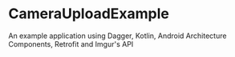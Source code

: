 # CameraUploadExample
An example application using Dagger, Kotlin, Android Architecture Components, Retrofit and Imgur's API

